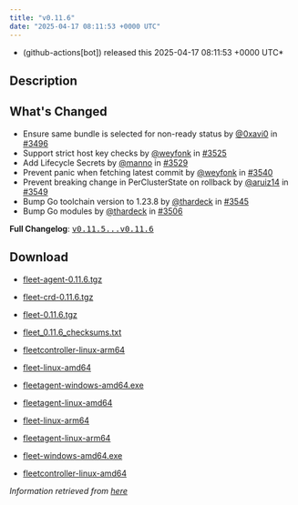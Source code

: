 ```yaml
---
title: "v0.11.6"
date: "2025-04-17 08:11:53 +0000 UTC"
---
```



* (github-actions[bot]) released this 2025-04-17 08:11:53 +0000 UTC*



## Description


<h2>What's Changed</h2>
<ul>
<li>Ensure same bundle is selected for non-ready status by <a class="user-mention notranslate" data-hovercard-type="user" data-hovercard-url="/users/0xavi0/hovercard" data-octo-click="hovercard-link-click" data-octo-dimensions="link_type:self" href="https://github.com/0xavi0">@0xavi0</a> in <a class="issue-link js-issue-link" data-error-text="Failed to load title" data-id="2965837215" data-permission-text="Title is private" data-url="https://github.com/rancher/fleet/issues/3496" data-hovercard-type="pull_request" data-hovercard-url="/rancher/fleet/pull/3496/hovercard" href="https://github.com/rancher/fleet/pull/3496">#3496</a></li>
<li>Support strict host key checks by <a class="user-mention notranslate" data-hovercard-type="user" data-hovercard-url="/users/weyfonk/hovercard" data-octo-click="hovercard-link-click" data-octo-dimensions="link_type:self" href="https://github.com/weyfonk">@weyfonk</a> in <a class="issue-link js-issue-link" data-error-text="Failed to load title" data-id="2982461739" data-permission-text="Title is private" data-url="https://github.com/rancher/fleet/issues/3525" data-hovercard-type="pull_request" data-hovercard-url="/rancher/fleet/pull/3525/hovercard" href="https://github.com/rancher/fleet/pull/3525">#3525</a></li>
<li>Add Lifecycle Secrets by <a class="user-mention notranslate" data-hovercard-type="user" data-hovercard-url="/users/manno/hovercard" data-octo-click="hovercard-link-click" data-octo-dimensions="link_type:self" href="https://github.com/manno">@manno</a> in <a class="issue-link js-issue-link" data-error-text="Failed to load title" data-id="2982672950" data-permission-text="Title is private" data-url="https://github.com/rancher/fleet/issues/3529" data-hovercard-type="pull_request" data-hovercard-url="/rancher/fleet/pull/3529/hovercard" href="https://github.com/rancher/fleet/pull/3529">#3529</a></li>
<li>Prevent panic when fetching latest commit by <a class="user-mention notranslate" data-hovercard-type="user" data-hovercard-url="/users/weyfonk/hovercard" data-octo-click="hovercard-link-click" data-octo-dimensions="link_type:self" href="https://github.com/weyfonk">@weyfonk</a> in <a class="issue-link js-issue-link" data-error-text="Failed to load title" data-id="2986053904" data-permission-text="Title is private" data-url="https://github.com/rancher/fleet/issues/3540" data-hovercard-type="pull_request" data-hovercard-url="/rancher/fleet/pull/3540/hovercard" href="https://github.com/rancher/fleet/pull/3540">#3540</a></li>
<li>Prevent breaking change in PerClusterState on rollback by <a class="user-mention notranslate" data-hovercard-type="user" data-hovercard-url="/users/aruiz14/hovercard" data-octo-click="hovercard-link-click" data-octo-dimensions="link_type:self" href="https://github.com/aruiz14">@aruiz14</a> in <a class="issue-link js-issue-link" data-error-text="Failed to load title" data-id="2988187876" data-permission-text="Title is private" data-url="https://github.com/rancher/fleet/issues/3549" data-hovercard-type="pull_request" data-hovercard-url="/rancher/fleet/pull/3549/hovercard" href="https://github.com/rancher/fleet/pull/3549">#3549</a></li>
<li>Bump Go toolchain version to 1.23.8 by <a class="user-mention notranslate" data-hovercard-type="user" data-hovercard-url="/users/thardeck/hovercard" data-octo-click="hovercard-link-click" data-octo-dimensions="link_type:self" href="https://github.com/thardeck">@thardeck</a> in <a class="issue-link js-issue-link" data-error-text="Failed to load title" data-id="2988051650" data-permission-text="Title is private" data-url="https://github.com/rancher/fleet/issues/3545" data-hovercard-type="pull_request" data-hovercard-url="/rancher/fleet/pull/3545/hovercard" href="https://github.com/rancher/fleet/pull/3545">#3545</a></li>
<li>Bump Go modules by <a class="user-mention notranslate" data-hovercard-type="user" data-hovercard-url="/users/thardeck/hovercard" data-octo-click="hovercard-link-click" data-octo-dimensions="link_type:self" href="https://github.com/thardeck">@thardeck</a> in <a class="issue-link js-issue-link" data-error-text="Failed to load title" data-id="2971597920" data-permission-text="Title is private" data-url="https://github.com/rancher/fleet/issues/3506" data-hovercard-type="pull_request" data-hovercard-url="/rancher/fleet/pull/3506/hovercard" href="https://github.com/rancher/fleet/pull/3506">#3506</a></li>
</ul>
<p><strong>Full Changelog</strong>: <a class="commit-link" href="https://github.com/rancher/fleet/compare/v0.11.5...v0.11.6"><tt>v0.11.5...v0.11.6</tt></a></p>



## Download


* [fleet-agent-0.11.6.tgz](https://github.com/rancher/fleet/releases/download/v0.11.6/fleet-agent-0.11.6.tgz)

* [fleet-crd-0.11.6.tgz](https://github.com/rancher/fleet/releases/download/v0.11.6/fleet-crd-0.11.6.tgz)

* [fleet-0.11.6.tgz](https://github.com/rancher/fleet/releases/download/v0.11.6/fleet-0.11.6.tgz)

* [fleet_0.11.6_checksums.txt](https://github.com/rancher/fleet/releases/download/v0.11.6/fleet_0.11.6_checksums.txt)

* [fleetcontroller-linux-arm64](https://github.com/rancher/fleet/releases/download/v0.11.6/fleetcontroller-linux-arm64)

* [fleet-linux-amd64](https://github.com/rancher/fleet/releases/download/v0.11.6/fleet-linux-amd64)

* [fleetagent-windows-amd64.exe](https://github.com/rancher/fleet/releases/download/v0.11.6/fleetagent-windows-amd64.exe)

* [fleetagent-linux-amd64](https://github.com/rancher/fleet/releases/download/v0.11.6/fleetagent-linux-amd64)

* [fleet-linux-arm64](https://github.com/rancher/fleet/releases/download/v0.11.6/fleet-linux-arm64)

* [fleetagent-linux-arm64](https://github.com/rancher/fleet/releases/download/v0.11.6/fleetagent-linux-arm64)

* [fleet-windows-amd64.exe](https://github.com/rancher/fleet/releases/download/v0.11.6/fleet-windows-amd64.exe)

* [fleetcontroller-linux-amd64](https://github.com/rancher/fleet/releases/download/v0.11.6/fleetcontroller-linux-amd64)




*Information retrieved from [here](https://github.com/rancher/fleet/releases/tag/v0.11.6)*

